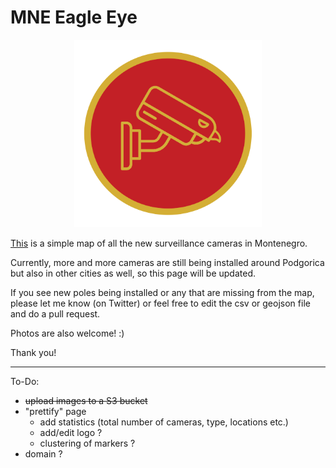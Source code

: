 # MNE Eagle Eye

<p align="center"><img src="assets/logo_1.svg" width=300></p>

[This](https://giogio.me/mne-eagle-eye/) is a simple map of all the new surveillance cameras in Montenegro.

Currently, more and more cameras are still being installed around Podgorica but also in other cities as well, so this page will be updated.

If you see new poles being installed or any that are missing from the map, please let me know (on Twitter) or feel free to edit the csv or geojson file and do a pull request.

Photos are also welcome! :)

Thank you!

---
To-Do:
- ~~upload images to a S3 bucket~~
- "prettify" page
  - add statistics (total number of cameras, type, locations etc.)
  - add/edit logo ?
  - clustering of markers ?
- domain ?
